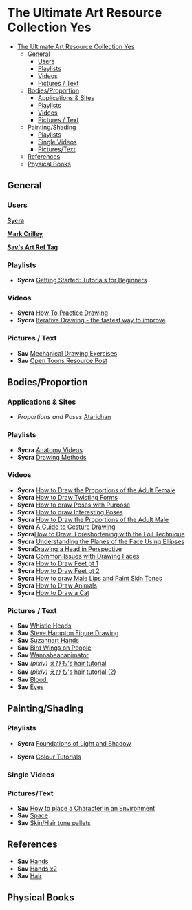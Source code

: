 # The **Ultimate** Art Resource Collection Yes
- [The Ultimate Art Resource Collection Yes](#)
	- [General](#)
		- [Users](#)
		- [Playlists](#)
		- [Videos](#)
		- [Pictures / Text](#)
	- [Bodies/Proportion](#)
		- [Applications & Sites](#)
		- [Playlists](#)
		- [Videos](#)
		- [Pictures / Text](#)
	- [Painting/Shading](#)
		- [Playlists](#)
		- [Single Videos](#)
		- [Pictures/Text](#)
	- [References](#)
	- [Physical Books](#)

## General

### Users 

[**Sycra**](https://www.youtube.com/user/markcrilley?&ab_channel=markcrilley)

[**Mark Crilley**](https://www.youtube.com/user/markcrilley?&ab_channel=markcrilley)

[**Sav's Art Ref Tag**](http://avpdredd.tumblr.com/tagged/art%20ref)

### Playlists

* **Sycra** [Getting Started: Tutorials for Beginners](https://www.youtube.com/watch?v=piKV5nXL-C4&list=PLV2X3tgajVlEAo91iOj8w5YizC_fLULzu&ab_channel=Sycra)

### Videos

* **Sycra** [How To Practice Drawing](https://www.youtube.com/watch?v=oKFfSl-EBfI)
* **Sycra** [Iterative Drawing - the fastest way to improve](https://youtu.be/k0ufz75UvHs?list=PLV2X3tgajVlEAo91iOj8w5YizC_fLULzu)



### Pictures / Text

* **Sav** [Mechanical Drawing Exercises](http://avpdredd.tumblr.com/post/144039537095/darrencalvert-people-often-say-to-me-you-draw)
* **Sav** [Open Toons Resource Post](http://avpdredd.tumblr.com/post/141788998140/wannabeanimator-note-this-will-be-updated-as-i)

## Bodies/Proportion

### Applications & Sites

* *Proportions and Poses* [Atarichan](http://www.eggazyoutatsu.net/atarichanDrawer.html)

### Playlists

* **Sycra** [Anatomy Videos](https://www.youtube.com/playlist?list=PLAD6D877A76C77120)
* **Sycra** [Drawing Methods](https://www.youtube.com/playlist?list=PL2F0088896BBDEE72)

### Videos

* **Sycra** [How to Draw the Proportions of the Adult Female](https://youtu.be/eiKcI49l5uc?list=PL0373FA2B3CD4C899)
* **Sycra** [How to Draw Twisting Forms](https://youtu.be/srK-vV-YzUc?list=PL0373FA2B3CD4C899)
* **Sycra** [How to draw Poses with Purpose](https://youtu.be/qdfN_9sjDHQ?list=PL0373FA2B3CD4C899)
* **Sycra** [How to draw Interesting Poses](https://youtu.be/b1nxf5KQ2Js?list=PL0373FA2B3CD4C899)
* **Sycra** [How to Draw the Proportions of the Adult Male](https://youtu.be/K4nTEgET9DA?list=PL0373FA2B3CD4C899)
* **Sycra** [A Guide to Gesture Drawing](https://youtu.be/xmiwGm32dXU?list=PL0373FA2B3CD4C899)
* **Sycra**[How to Draw: Foreshortening with the Foil Technique](https://youtu.be/eJWLaDSNBAI)
* **Sycra** [Understanding the Planes of the Face Using Ellipses](https://www.youtube.com/watch?v=j-NEa0UNCNk&ab_channel=Sycra)
* **Sycra**[Drawing a Head in Perspective](https://youtu.be/9q0XbSbkj3g)
* **Sycra** [Common Issues with Drawing Faces](https://youtu.be/wE52DK_qOBw)
* **Sycra** [How to Draw Feet pt 1](https://youtu.be/u1RMZX989yk?list=PL0373FA2B3CD4C899)
* **Sycra** [How to Draw Feet pt 2](https://youtu.be/dtzUjOhxXDQ?list=PL0373FA2B3CD4C899)
* **Sycra** [How to draw Male Lips and Paint Skin Tones](https://youtu.be/JVuxKt1jvzw?list=PL0373FA2B3CD4C899)
* **Sycra** [How to Draw Animals](https://youtu.be/7e5cWMA6kbw?list=PL0373FA2B3CD4C899)
* **Sycra** [How to Draw a Cat](https://youtu.be/IuRTp1hcQzg?list=PL0373FA2B3CD4C899)

### Pictures / Text

* **Sav** [Whistle Heads](http://avpdredd.tumblr.com/post/152477966755/how-exactly-do-you-draw-the-shape-of-the-head-i)
* **Sav** [Steve Hampton Figure Drawing](http://avpdredd.tumblr.com/post/152013541285/crocolate-whitepool-criminy-steve)
* **Sav** [Suzannart Hands](http://avpdredd.tumblr.com/post/147946846240/suzannart-im-not-an-expert-but-i-like-hands-a)
* **Sav** [Bird Wings on People](http://avpdredd.tumblr.com/post/146650081715/the-eldritch-angel-so-your-angels-have-bird)
* **Sav** [Wannabeananimator](http://avpdredd.tumblr.com/post/143368992730/wannabeanimator-drawsh)
* **Sav** *(pixiv)* [えびも's hair tutorial](http://www.pixiv.net/member_illust.php?mode=manga&illust_id=54704433)
* **Sav** *(pixiv)* [えびも's hair tutorial (2)](http://www.pixiv.net/member_illust.php?mode=manga&illust_id=54857077)
* **Sav** [Blood.](http://avpdredd.tumblr.com/post/138071443665/tutorial-expressions)
* **Sav** [Eyes](http://avpdredd.tumblr.com/post/137597540515/anatoref-cartoon-eyes-top-2-left-middle)

## Painting/Shading 

### Playlists

* **Sycra** [Foundations of Light and Shadow](https://www.youtube.com/watch?v=0q-LZVFZuGE&list=PLV2X3tgajVlHkH3FHxm3rLZWqScFTRhtv&ab_channel=Sycra)


* **Sycra** [Colour Tutorials](https://www.youtube.com/playlist?list=PLV2X3tgajVlFROS5fuIVKLGs78_fC4JTN)

### Single Videos

### Pictures/Text

* **Sav** [How to place a Character in an Environment](http://avpdredd.tumblr.com/post/150731885190/claytondraws-a-couple-days-ago-a-friend-asked)
* **Sav** [Space](http://avpdredd.tumblr.com/post/147887127615/how-do-you-draw-space)
* **Sav** [Skin/Hair tone pallets](http://avpdredd.tumblr.com/post/143576716890/busket-karkatdash-muraskiironohana)



## References

* **Sav** [Hands](http://avpdredd.tumblr.com/post/150047427330/anatoref-hands-row-1-2-row-3-row-4-row-5-6)
* **Sav** [Hands x2](http://avpdredd.tumblr.com/post/137740550230/fucktonofanatomyreferencesreborn-a-wonderous)
* **Sav** [Hair](http://avpdredd.tumblr.com/post/149688734885/attention-anyone-who-needs-hairstyle-references)

## Physical Books





